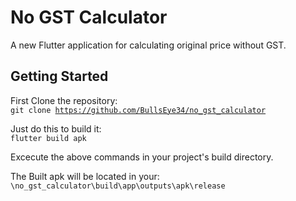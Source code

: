 # No GST Calculator

A new Flutter application for calculating original price without GST.

## Getting Started

First Clone the repository:<br>
<code>git clone https://github.com/BullsEye34/no_gst_calculator</code>

Just do this to build it:<br>
<code>flutter build apk</code>

Excecute the above commands in your project's build directory.

The Built apk will be located in your:
<code>\no_gst_calculator\build\app\outputs\apk\release</code>
